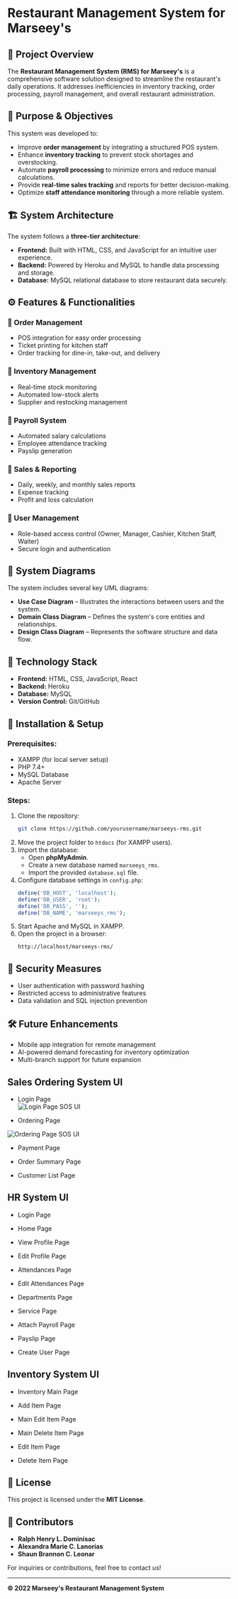 # Restaurant Management System for Marseey's

## 📌 Project Overview
The **Restaurant Management System (RMS) for Marseey's** is a comprehensive software solution designed to streamline the restaurant's daily operations. It addresses inefficiencies in inventory tracking, order processing, payroll management, and overall restaurant administration.

## 🎯 Purpose & Objectives
This system was developed to:
- Improve **order management** by integrating a structured POS system.
- Enhance **inventory tracking** to prevent stock shortages and overstocking.
- Automate **payroll processing** to minimize errors and reduce manual calculations.
- Provide **real-time sales tracking** and reports for better decision-making.
- Optimize **staff attendance monitoring** through a more reliable system.

## 🏗️ System Architecture
The system follows a **three-tier architecture**:
- **Frontend:** Built with HTML, CSS, and JavaScript for an intuitive user experience.
- **Backend:** Powered by Heroku and MySQL to handle data processing and storage.
- **Database:** MySQL relational database to store restaurant data securely.

## ⚙️ Features & Functionalities
### 🔹 Order Management
- POS integration for easy order processing
- Ticket printing for kitchen staff
- Order tracking for dine-in, take-out, and delivery

### 🔹 Inventory Management
- Real-time stock monitoring
- Automated low-stock alerts
- Supplier and restocking management

### 🔹 Payroll System
- Automated salary calculations
- Employee attendance tracking
- Payslip generation

### 🔹 Sales & Reporting
- Daily, weekly, and monthly sales reports
- Expense tracking
- Profit and loss calculation

### 🔹 User Management
- Role-based access control (Owner, Manager, Cashier, Kitchen Staff, Waiter)
- Secure login and authentication

## 📌 System Diagrams
The system includes several key UML diagrams:
- **Use Case Diagram** – Illustrates the interactions between users and the system.
- **Domain Class Diagram** – Defines the system's core entities and relationships.
- **Design Class Diagram** – Represents the software structure and data flow.

## 💾 Technology Stack
- **Frontend:** HTML, CSS, JavaScript, React
- **Backend:** Heroku
- **Database:** MySQL
- **Version Control:** Git/GitHub

## 🚀 Installation & Setup
### Prerequisites:
- XAMPP (for local server setup)
- PHP 7.4+
- MySQL Database
- Apache Server

### Steps:
1. Clone the repository:
   ```sh
   git clone https://github.com/yourusername/marseeys-rms.git
   ```
2. Move the project folder to `htdocs` (for XAMPP users).
3. Import the database:
   - Open **phpMyAdmin**.
   - Create a new database named `marseeys_rms`.
   - Import the provided `database.sql` file.
4. Configure database settings in `config.php`:
   ```php
   define('DB_HOST', 'localhost');
   define('DB_USER', 'root');
   define('DB_PASS', '');
   define('DB_NAME', 'marseeys_rms');
   ```
5. Start Apache and MySQL in XAMPP.
6. Open the project in a browser:
   ```
   http://localhost/marseeys-rms/
   ```

## 🔐 Security Measures
- User authentication with password hashing
- Restricted access to administrative features
- Data validation and SQL injection prevention

## 🛠️ Future Enhancements
- Mobile app integration for remote management
- AI-powered demand forecasting for inventory optimization
- Multi-branch support for future expansion

## Sales Ordering System UI

- Login Page <br />
![Login Page SOS UI](https://github.com/user-attachments/assets/91186ec6-5e5a-4f90-8ee2-8202414aabbd)

- Ordering Page <br />

![Ordering Page SOS UI](https://github.com/user-attachments/assets/566b0834-f355-405f-9507-46c17acd5227)


- Payment Page

- Order Summary Page

- Customer List Page

## HR System UI

- Login Page

- Home Page

- View Profile Page

- Edit Profile Page

- Attendances Page

- Edit Attendances Page

- Departments Page

- Service Page

- Attach Payroll Page

- Payslip Page

- Create User Page

## Inventory System UI

- Inventory Main Page

- Add Item Page

- Main Edit Item Page

- Main Delete Item Page

- Edit Item Page

- Delete Item Page



## 📄 License
This project is licensed under the **MIT License**.

## 🤝 Contributors
- **Ralph Henry L. Dominisac**
- **Alexandra Marie C. Lanorias**
- **Shaun Brannon C. Leonar**

For inquiries or contributions, feel free to contact us!

---
**© 2022 Marseey's Restaurant Management System**
